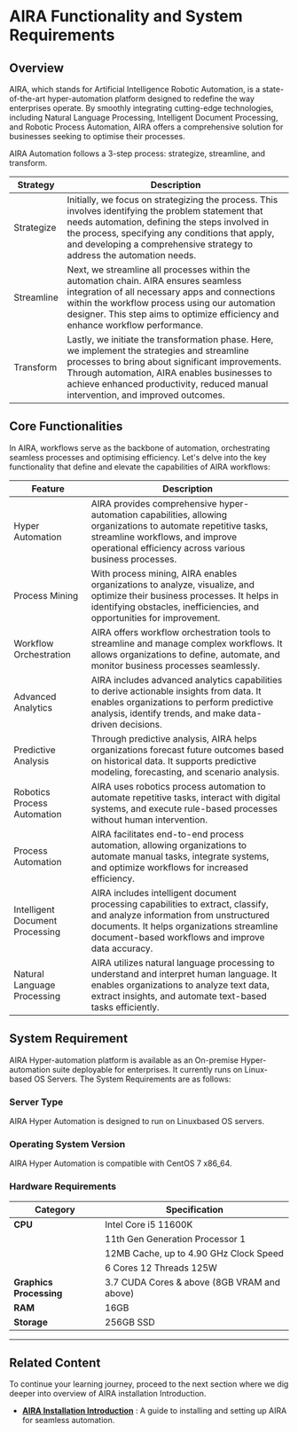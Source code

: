 
# AIRA Functionality and System Requirements

## Overview

AIRA, which stands for Artificial Intelligence Robotic Automation, is a state-of-the-art hyper-automation platform designed to redefine the way enterprises operate. By smoothly integrating cutting-edge technologies, including Natural Language Processing, Intelligent Document Processing, and Robotic Process Automation, AIRA offers a comprehensive solution for businesses seeking to optimise their processes.

AIRA Automation follows a 3-step process: strategize, streamline, and transform.

| Strategy   | Description                                                                                                                                                                                                                               |
|------------|-------------------------------------------------------------------------------------------------------------------------------------------------------------------------------------------------------------------------------------------|
| Strategize | Initially, we focus on strategizing the process. This involves identifying the problem statement that needs automation, defining the steps involved in the process, specifying any conditions that apply, and developing a comprehensive strategy to address the automation needs. |
| Streamline | Next, we streamline all processes within the automation chain. AIRA ensures seamless integration of all necessary apps and connections within the workflow process using our automation designer. This step aims to optimize efficiency and enhance workflow performance.             |
| Transform  | Lastly, we initiate the transformation phase. Here, we implement the strategies and streamline processes to bring about significant improvements. Through automation, AIRA enables businesses to achieve enhanced productivity, reduced manual intervention, and improved outcomes.  |


## Core Functionalities

In AIRA, workflows serve as the backbone of automation, orchestrating seamless processes and optimising efficiency. Let's delve into the key functionality that define and elevate the capabilities of AIRA workflows:


| Feature                   | Description                                                                                                                     |
|---------------------------|---------------------------------------------------------------------------------------------------------------------------------|
| Hyper Automation          | AIRA provides comprehensive hyper-automation capabilities, allowing organizations to automate repetitive tasks, streamline workflows, and improve operational efficiency across various business processes. |
| Process Mining            | With process mining, AIRA enables organizations to analyze, visualize, and optimize their business processes. It helps in identifying obstacles, inefficiencies, and opportunities for improvement. |
| Workflow Orchestration    | AIRA offers workflow orchestration tools to streamline and manage complex workflows. It allows organizations to define, automate, and monitor business processes seamlessly. |
| Advanced Analytics        | AIRA includes advanced analytics capabilities to derive actionable insights from data. It enables organizations to perform predictive analysis, identify trends, and make data-driven decisions. |
| Predictive Analysis       | Through predictive analysis, AIRA helps organizations forecast future outcomes based on historical data. It supports predictive modeling, forecasting, and scenario analysis. |
| Robotics Process Automation | AIRA uses robotics process automation to automate repetitive tasks, interact with digital systems, and execute rule-based processes without human intervention. |
| Process Automation        | AIRA facilitates end-to-end process automation, allowing organizations to automate manual tasks, integrate systems, and optimize workflows for increased efficiency. |
| Intelligent Document Processing | AIRA includes intelligent document processing capabilities to extract, classify, and analyze information from unstructured documents. It helps organizations streamline document-based workflows and improve data accuracy. |
| Natural Language Processing | AIRA utilizes natural language processing to understand and interpret human language. It enables organizations to analyze text data, extract insights, and automate text-based tasks efficiently. |

## System Requirement

AIRA Hyper-automation platform is available as an On-premise Hyper-automation suite deployable for enterprises. It currently runs on Linux-based OS Servers. The System Requirements are as follows: 

### Server Type

AIRA Hyper Automation is designed to run on Linuxbased OS servers.

### Operating System Version

AIRA Hyper Automation is compatible with CentOS 7 x86_64.

### Hardware Requirements

| Category             | Specification                                      |
|----------------------|----------------------------------------------------|
| **CPU**              | Intel Core i5 11600K                               |
|                      | 11th Gen Generation Processor 1                    |
|                      | 12MB Cache, up to 4.90 GHz Clock Speed            |
|                      | 6 Cores 12 Threads 125W                            |
| **Graphics Processing** | 3.7 CUDA Cores & above (8GB VRAM and above)     |
| **RAM**              | 16GB                                               |
| **Storage**          | 256GB SSD                                          |

-----

## Related Content

To continue your learning journey, proceed to the next section where we dig deeper into overview of AIRA installation Introduction.

- [**AIRA Installation Introduction**](https://github.com/airacommunity/AIRA-User-Guide/blob/main/F.%20AIRA%20Installation%20Introduction.md) : A guide to installing and setting up AIRA for seamless automation.
